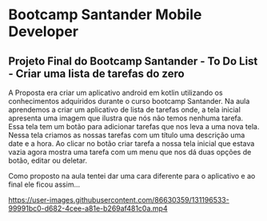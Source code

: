 # Bootcamp Santander Mobile Developer

## Projeto Final do Bootcamp Santander - To Do List - Criar uma lista de tarefas do zero

A Proposta era criar um aplicativo android em kotlin utilizando os conhecimentos adquiridos durante o curso bootcamp Santander. 
Na aula aprendemos a criar um aplicativo de lista de tarefas onde, a tela inicial apresenta uma imagem que ilustra que nós não temos nenhuma tarefa. 
Essa tela tem um botão para adicionar tarefas que nos leva a uma nova tela. 
Nessa tela criamos as nossas tarefas com um título uma descrição uma date e a hora. 
Ao clicar no botão criar tarefa a nossa tela inicial que estava vazia agora mostra uma tarefa com um menu que nos dá duas opções de botão, editar ou deletar.

Como proposto na aula tentei dar uma cara diferente para o aplicativo e ao final ele ficou assim...


https://user-images.githubusercontent.com/86630359/131196533-99991bc0-d682-4cee-a81e-b269af481c0a.mp4
